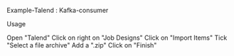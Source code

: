Example-Talend : Kafka-consumer

Usage

Open "Talend"
Click on right on "Job Designs"
Click on "Import Items"
Tick "Select a file archive"
Add a ".zip"
Click on "Finish"